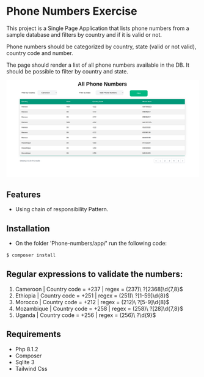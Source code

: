 # Phone Numbers Exercise
This project is a Single Page Application that lists phone numbers from a sample database and filters by country and if it is valid or not.

Phone numbers should be categorized by country, state (valid or not valid), country code and number.

The page should render a list of all phone numbers available in the DB. It should be possible to filter by country and state.
<p align="center">
<img src="public/assets/img/readme.png" alt="Build Status">
</p>

## Features
- Using chain of responsibility Pattern.

## Installation
- On the folder 'Phone-numbers/app/' run the following code:
```sh
$ composer install
```

## Regular expressions to validate the numbers:

1. Cameroon | Country code = +237 | regex = \(237\)\ ?[2368]\d{7,8}$
2. Ethiopia | Country code = +251 | regex = \(251\)\ ?[1-59]\d{8}$
3. Morocco | Country code = +212 | regex = \(212\)\ ?[5-9]\d{8}$
4. Mozambique | Country code = +258 | regex = \(258\)\ ?[28]\d{7,8}$
5. Uganda | Country code = +256 | regex = \(256\)\ ?\d{9}$

## Requirements
- Php 8.1.2
- Composer
- Sqlite 3
- Tailwind Css
